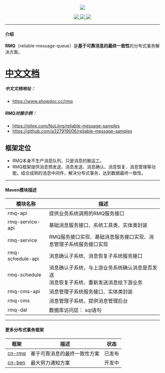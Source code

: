 <p align="center">
<img src="https://www.showdoc.cc/server/api/common/visitfile/sign/51a6c9fb88d79eb8adfcd4256e7f6a6e?showdoc=.jpg" ></img>
</p>

<p align="center">
    <a target="_blank" href="https://search.maven.org/search?q=g:%22com.gitee.nuliing%22%20AND%20a:%22rmq-api%22">
        <img src="https://img.shields.io/maven-central/v/com.gitee.nuliing/rmq-api.svg?label=Maven%20Central" ></img>
    </a>
    <a target="_blank" href="https://www.apache.org/licenses/LICENSE-2.0.html">
        <img src="https://img.shields.io/badge/License-Apache%202.0-blue.svg" ></img>
    </a>
    <a target="_blank" href="https://www.oracle.com/technetwork/java/javase/downloads/index.html">
        <img src="https://img.shields.io/badge/JDK-1.8+-green.svg" ></img>
    </a>
</p>

------------

#### 介绍

**RMQ**（reliable-message-queue）是**基于可靠消息的最终一致性**的分布式事务解决方案。

# [中文文档](https://www.showdoc.cc/rmq "中文文档")

##### 中文文档地址：
- https://www.showdoc.cc/rmq

##### RMQ对接示例：
- https://gitee.com/NuLiing/reliable-message-samples
- https://github.com/a327919006/reliable-message-samples

## 框架定位
- RMQ本身不生产消息队列，只是消息的搬运工。
- RMQ框架提供消息预发送、消息发送、消息确认、消息恢复、消息管理等功能，结合成熟的消息中间件，解决分布式事务，达到数据最终一致性。

------------

#### Maven模块描述

| 模块名称 | 描述 |
| --- | --- |
| rmq-api | 提供业务系统调用的RMQ服务接口 |
| rmq-service-api | 基础消息服务接口、系统工具类、实体类封装 |
| rmq-service | RMQ服务接口实现、基础消息服务接口实现、消息管理子系统服务接口实现 |
| rmq-schedule-api | 消息确认子系统、消息恢复子系统服务接口 |
| rmq-schedule | 消息确认子系统，与上游业务系统确认消息是否发送<br>消息恢复子系统，重新发送消息给下游业务 |
| rmq-cms-api | 消息管理子系统服务接口、实体类封装 |
| rmq-cms | 消息管理子系统，提供消息管理后台 |
| rmq-dal | 数据库访问层： sql语句|

------------

#### 更多分布式事务框架

| 框架 | 描述 | 状态 |
| --- | --- | --- |
| [cn-rmq](https://gitee.com/NuLiing/reliable-message "cn-rmq") | 基于可靠消息的最终一致性方案 | 已发布 |
| [cn-ben](https://gitee.com/NuLiing/cn-ben "cn-ben") | 最大努力通知方案 | 开发中 |
